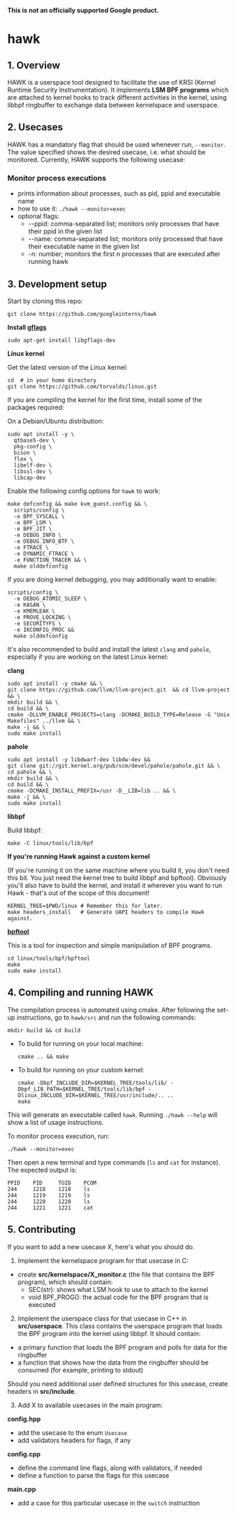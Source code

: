 **This is not an officially supported Google product.**

# hawk

## 1. Overview

HAWK is a userspace tool designed to facilitate the use of KRSI (Kernel Runtime Security Instrumentation). It implements **LSM BPF programs** which are attached to kernel hooks to track different activities in the kernel, using libbpf ringbuffer to exchange data between kernelspace and userspace.


## 2. Usecases

HAWK has a mandatory flag that should be used whenever run, `--monitor`. The value specified shows the desired usecase, i.e. what should be monitored. Currently, HAWK supports the following usecase:

### Monitor process executions
- prints information about processes, such as pid, ppid and executable name
- how to use it: ```./hawk --monitor=exec```
- optional flags:
	- --ppid: comma-separated list; monitors only processes that have their ppid in the given list
	- --name: comma-separated list; monitors only processed that have their executable name in the given list
	- -n: number; monitors the first n processes that are executed after running hawk

## 3. Development setup

Start by cloning this repo:

```
git clone https://github.com/googleinterns/hawk
```

**Install [gflags](https://github.com/gflags/gflags)**
```
sudo apt-get install libgflags-dev
```

**Linux kernel**

Get the latest version of the Linux kernel:
```
cd  # in your home directory
git clone https://github.com/torvalds/linux.git
```

If you are compiling the kernel for the first time, install some of the packages required:

On a Debian/Ubuntu distribution:

```
sudo apt install -y \
  qtbase5-dev \
  pkg-config \
  bison \
  flex \
  libelf-dev \
  libssl-dev \
  libcap-dev
```

Enable the following config options for `hawk` to work:

```
make defconfig && make kvm_guest.config && \
  scripts/config \
  -e BPF_SYSCALL \
  -e BPF_LSM \
  -e BPF_JIT \
  -e DEBUG_INFO \
  -e DEBUG_INFO_BTF \
  -e FTRACE \
  -e DYNAMIC_FTRACE \
  -e FUNCTION_TRACER && \
  make olddefconfig
```

If you are doing kernel debugging, you may additionally want to enable:

```
scripts/config \
  -e DEBUG_ATOMIC_SLEEP \
  -e KASAN \
  -e KMEMLEAK \
  -e PROVE_LOCKING \
  -e SECURITYFS \
  -e IKCONFIG_PROC &&
  make olddefconfig
```

It's also recommended to build and install the latest `clang` and `pahole`, especially if
you are working on the latest Linux kernel:

**clang**

```
sudo apt install -y cmake && \
git clone https://github.com/llvm/llvm-project.git  && cd llvm-project && \
mkdir build && \
cd build && \
cmake -DLLVM_ENABLE_PROJECTS=clang -DCMAKE_BUILD_TYPE=Release -G "Unix Makefiles" ../llvm && \
make -j && \
sudo make install
```

**pahole**

```
sudo apt install -y libdwarf-dev libdw-dev &&
git clone git://git.kernel.org/pub/scm/devel/pahole/pahole.git && \
cd pahole && \
mkdir build && \
cd build && \
cmake -DCMAKE_INSTALL_PREFIX=/usr -D__LIB=lib .. && \
make -j && \
sudo make install
```

**libbpf**

Build libbpf:
```
make -C linux/tools/lib/bpf
```

**If you're running Hawk against a custom kernel**

(If you're running it on the same machine where you build it, you don't need
this bit. You just need the kernel tree to build libbpf and bpftool). Obviously
you'll also have to build the kernel, and install it wherever you want to run
Hawk - that's out of the scope of this document!

```
KERNEL_TREE=$PWD/linux # Remember this for later.
make headers_install   # Generate UAPI headers to compile Hawk against.
```

**[bpftool](https://www.mankier.com/8/bpftool)**

This is a tool for inspection and simple manipulation of BPF programs.
```
cd linux/tools/bpf/bpftool
make
sudo make install
```

## 4. Compiling and running HAWK

The compilation process is automated using cmake. After following the set-up instructions, go to `hawk/src` and run the following commands:

```
mkdir build && cd build
```

- To build for running on your local machine:

  ```
  cmake .. && make
  ```

- To build for running on your custom kernel:

  ```
  cmake -Dbpf_INCLUDE_DIR=$KERNEL_TREE/tools/lib/ -Dbpf_LIB_PATH=$KERNEL_TREE/tools/lib/bpf -Dlinux_INCLUDE_DIR=$KERNEL_TREE/usr/include/.. ..
  make
  ```

This will generate an executable called `hawk`. Running ```./hawk --help``` will show a list of usage instructions.

To monitor process execution, run:
```
./hawk --monitor=exec
```
Then open a new terminal and type commands (`ls` and `cat` for instance). The expected output is:
```
PPID    PID     TGID    PCOM
244     1218    1218    ls
244     1219    1219    ls
244     1220    1220    ls
244     1221    1221    cat
```

## 5. Contributing

If you want to add a new usecase X, here's what you should do.

1. Implement the kernelspace program for that usecase in C:

- create **src/kernelspace/X_monitor.c** (the file that contains the BPF program), which should contain:
	- SEC(str): shows what LSM hook to use to attach to the kernel
	- void BPF_PROG(): the actual code for the BPF program that is executed

2. Implement the userspace class for that usecase in C++ in **src/userspace**. This class contains the userspace program that loads the BPF program into the kernel using libbpf. It should contain:
- a primary function that loads the BPF program and polls for data for the ringbuffer
- a function that shows how the data from the ringbuffer should be consumed (for example, printing to stdout)

Should you need additional user defined structures for this usecase, create headers in **src/include**.

3. Add X to available usecases in the main program:

**config.hpp**
- add the usecase to the enum `Usecase`
- add validators headers for flags, if any

**config.cpp**
- define the command line flags, along with validators, if needed
- define a function to parse the flags for this usecase

**main.cpp**
- add a case for this particular usecase in the `switch` instruction
